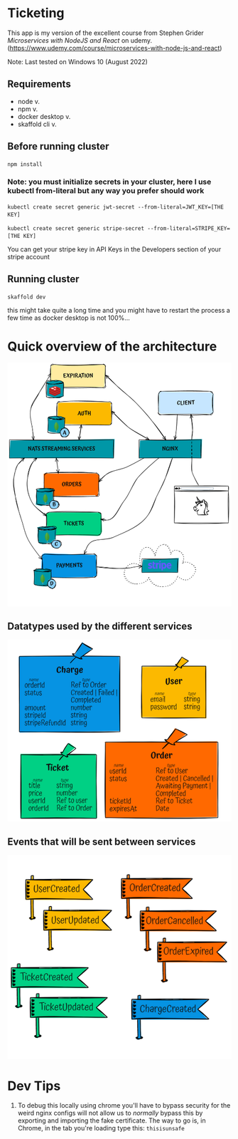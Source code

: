 # Ticketing

This app is my version of the excellent course from Stephen Grider _Microservices with NodeJS and React_ on udemy. (https://www.udemy.com/course/microservices-with-node-js-and-react)

Note: Last tested on Windows 10 (August 2022)

## Requirements

- node v.
- npm v.
- docker desktop v.
- skaffold cli v.

## Before running cluster

`npm install`

### Note: you must initialize secrets in your cluster, here I use kubectl from-literal but any way you prefer should work

`kubectl create secret generic jwt-secret --from-literal=JWT_KEY=[THE KEY]`

`kubectl create secret generic stripe-secret --from-literal=STRIPE_KEY=[THE KEY]`

You can get your stripe key in API Keys in the Developers section of your stripe account

## Running cluster

`skaffold dev`

this might take quite a long time and you might have to restart the process a few time as docker desktop is not 100%...

# Quick overview of the architecture

![](_docs/architecture.png)

## Datatypes used by the different services

![](_docs/datatypes.png)

## Events that will be sent between services

![](_docs/events.png)

# Dev Tips

1. To debug this locally using chrome you'll have to bypass security for the weird nginx configs will not allow us to _normally_ bypass this by exporting and importing the fake certificate. The way to go is, in Chrome, in the tab you're loading type this: `thisisunsafe`
